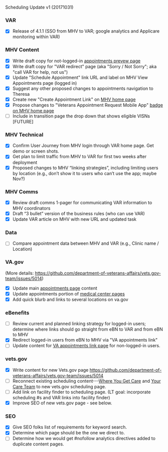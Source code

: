 Scheduling Update v1 (20171031)

### VAR 
- [x] Release of 4.1.1 (SSO from MHV to VAR; google analytics and Applicare monitoring within VAR) 

### MHV Content
- [x] Write draft copy for not-logged-in [appointments prevew page](https://www.myhealth.va.gov/mhv-portal-web/web/myhealthevet/keeping-up-with-all-your-va-appointments)
- [x] Write draft copy for "VAR redirect" page (aka "Sorry / Not Sorry"; aka "call VAR for help, not us")
- [x] Update "Schedule Appointment" link URL and label on MHV View Appointments page (logged in)
- [x] Suggest any other proposed changes to appointments navigation to Theresa
- [x] Create new "Create Appointment Link" on [MHV home page](https://www.myhealth.va.gov/mhv-portal-web/web/myhealthevet/home)
- [x] Propose changes to "Veterans Appointment Request Mobile App" [badge on MHV home page](https://www.myhealth.va.gov/)
- [ ] Include in transition page the drop down that shows eligible VISNs [FUTURE]

### MHV Technical 
- [x] Confirm User Journey from MHV login through VAR home page. Get demo or screen shots. 
- [x] Get plan to limit traffic from MHV to VAR for first two weeks after deployment
- [x] Proposed changes to MHV “linking strategies”, including limiting users by location (e.g., don’t show it to users who can’t use the app; maybe Nov?) 

### MHV Comms
- [x] Review draft comms 1-pager for communicating VAR information to MHV coordinators  
- [x] Draft “3 bullet” version of the business rules (who can use VAR) 
- [x] Update VAR article on MHV with new URL and updated task
	
### Data
- [ ] Compare appointment data between MHV and VAR (e.g., Clinic name / Location) 

### VA.gov  
(More details: https://github.com/department-of-veterans-affairs/vets.gov-team/issues/5014)
- [x] Update main [appointments page](https://www.va.gov/HEALTHBENEFITS/access/appointments.asp) content 
- [x] Update appointments portion of [medical center pages](https://www.durham.va.gov/patients/appointments.asp) 
- [x] Add quick blurb and links to several locations on va.gov 

### eBenefits 
- [ ] Review current and planned linking strategy for logged-in users; determine where links should go straight from eBN to VAR and from eBN to MHV
- [x] Redirect logged-in users from eBN to MHV via "VA appointments link"
- [ ] Update content for [VA appointments link page](https://www.ebenefits.va.gov/ebenefits/about/feature?feature=my-healthevet-appointment-scheduling) for non-logged-in users.  

### vets.gov
- [x] Write content for new Vets.gov page https://github.com/department-of-veterans-affairs/vets.gov-team/issues/5014
- [ ] Reconnect existing scheduling content---[Where You Get Care](https://www.vets.gov/health-care/about-va-health-care/where-you-get-care/) and [Your Care Team](https://www.vets.gov/health-care/about-va-health-care/your-care-team/) to new vets.gov scheduling page. 
- [ ] Add link on facility finder to scheduling page. (LT goal: incorporate scheduling #s and VAR links into facility finder)
- [x] Improve SEO of new vets.gov page - see below. 
### SEO
- [x] Give SEO folks list of requirements for keyword search. 
- [x] Determine which page should be the one we direct to. 
- [ ] Determine how we would get #nofollow analytics directives added to duplicate content pages. 
